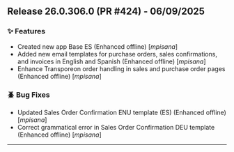 ## Release 26.0.306.0 (PR #424) - 06/09/2025
### ✨ Features
  * Created new app Base ES (Enhanced offline) [*mpisana*]
  * Added new email templates for purchase orders, sales confirmations, and invoices in English and Spanish (Enhanced offline) [*mpisana*]
  * Enhance Transporeon order handling in sales and purchase order pages (Enhanced offline) [*mpisana*]

### 🪲 Bug Fixes
  * Updated Sales Order Confirmation ENU template (ES) (Enhanced offline) [*mpisana*]
  * Correct grammatical error in Sales Order Confirmation DEU template (Enhanced offline) [*mpisana*]

---


